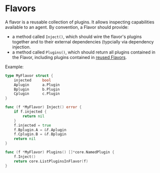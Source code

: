 # Flavors

A flavor is a reusable collection of plugins. It allows inspecting
capabilities available to an agent. By convention, a Flavor should
provide:
 * a method called `Inject()`, which should wire the flavor's plugins
   together and to their external dependencies (typcially via dependency
   injection. 
 * a method called `Plugins()`, which should return all plugins contained
   in the Flavor, including plugins contained in [reused Flavors][1].

Example:
```go
type MyFlavor struct {
	injected     bool
	Aplugin      a.Plugin
	Bplugin      b.Plugin
	Cplugin      c.Plugin
}

func (f *MyFlavor) Inject() error {
	if f.injected {
		return nil
	}
	f.injected = true
	f.Bplugin.A = &f.Aplugin
	f.Cplugin.B = &f.Bplugin
	return nil
}

func (f *MyFlavor) Plugins() []*core.NamedPlugin {
	f.Inject()
	return core.ListPluginsInFlavor(f)
}
```

[1]: https://github.com/ligato/cn-infra/blob/master/docs/guidelines/PLUGIN_FLAVORS.md